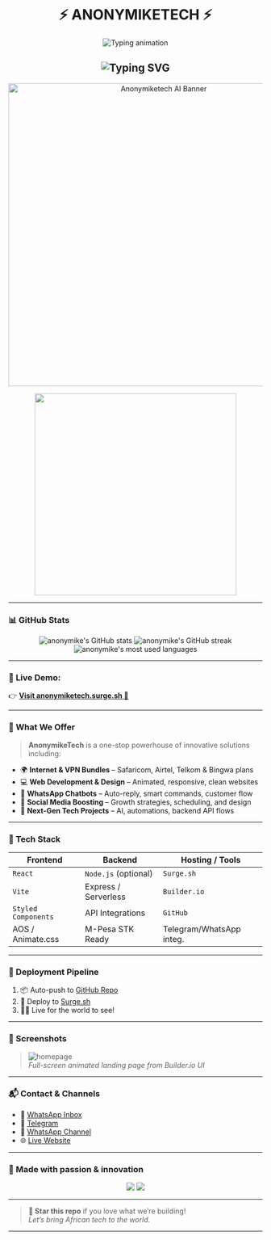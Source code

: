 <h1 align="center">
  ⚡ ANONYMIKETECH ⚡
</h1>

<p align="center">
  <img src="https://readme-typing-svg.herokuapp.com?font=Share+Tech+Mono&size=22&duration=4000&pause=1000&color=00FF00&center=true&vCenter=true&width=600&lines=Bringing+Tech+to+Life...;VPN+%2B+Bots+%2B+Websites+%2B+Innovation;Powered+by+Anonymiketech+%2B+GitHub+%2B+Surge.sh" alt="Typing animation" />
</p>

<h2 align="center">
  <img src="https://readme-typing-svg.herokuapp.com?font=Fira+Code&size=30&duration=3000&pause=1000&color=36FF69&vCenter=true&center=true&width=500&lines=COOKING+SOMETHING...;Designing+With+innovation!;Deploying+Elegance!" alt="Typing SVG" />
</h2>

<p align="center">
  <img src="https://raw.githubusercontent.com/anonymike/anonymiketech/main/public/A_GitHub_README.md_file_for_a_technology_company_n.png" width="600" alt="Anonymiketech AI Banner" />
</p>
<p align="center">
  <img src="https://media.giphy.com/media/SWoSkN6DxTszqIKEqv/giphy.gif" width="400"/>
</p>

---

### 📊 GitHub Stats

<p align="center">
  <img src="https://github-readme-stats.vercel.app/api?username=anonymike&show_icons=true&theme=react" alt="anonymike's GitHub stats" />
  <img src="https://github-readme-streak-stats.herokuapp.com/?user=anonymike&theme=react" alt="anonymike's GitHub streak" />
  <img src="https://github-readme-stats.vercel.app/api/top-langs/?username=anonymike&layout=compact&theme=react" alt="anonymike's most used languages" />
</p>

---

### 🔗 Live Demo:
👉 **[Visit anonymiketech.surge.sh 🚀](https://anonymiketech.surge.sh)**

---

### 💼 What We Offer

> **AnonymikeTech** is a one-stop powerhouse of innovative solutions including:

- 🌍 **Internet & VPN Bundles** – Safaricom, Airtel, Telkom & Bingwa plans
- 💻 **Web Development & Design** – Animated, responsive, clean websites
- 🤖 **WhatsApp Chatbots** – Auto-reply, smart commands, customer flow
- 📱 **Social Media Boosting** – Growth strategies, scheduling, and design
- 🧠 **Next-Gen Tech Projects** – AI, automations, backend API flows

---

### 🧩 Tech Stack

| Frontend            | Backend                    | Hosting / Tools           |
|---------------------|---------------------------|---------------------------|
| `React`             | `Node.js` (optional)      | `Surge.sh`                |
| `Vite`              | Express / Serverless      | `Builder.io`              |
| `Styled Components` | API Integrations          | `GitHub`                  |
| AOS / Animate.css   | M-Pesa STK Ready          | Telegram/WhatsApp integ.  |

---

### 🚀 Deployment Pipeline

1. 📦 Auto-push to [GitHub Repo](https://github.com/anonymike/anonymiketech)
2. 🚀 Deploy to [Surge.sh](https://anonymiketech.surge.sh)
3. 👩‍💻 Live for the world to see!

---

### 📸 Screenshots

> ![homepage](https://i.ibb.co/B4VDKQ9/anonymike-home.png)  
> _Full-screen animated landing page from Builder.io UI_

---

### 📬 Contact & Channels

- 💬 [WhatsApp Inbox](https://wa.me/+254113313240)
- 📨 [Telegram](https://t.me/ANONYMIKEY)
- 📢 [WhatsApp Channel](https://whatsapp.com/channel/0029Vb4woXa17En19MxCLg32)
- 🌐 [Live Website](https://anonymiketech.surge.sh)

---

### 🙌 Made with passion & innovation
<p align="center">
  <img src="https://img.shields.io/badge/built%20by-anonymike%20%7C%20tktk254-green?style=flat-square&logo=github" />
  <img src="https://img.shields.io/badge/deployed%20on-surge.sh-%23000000?style=flat-square&logo=vercel" />
</p>

---

> **📣 Star this repo** if you love what we’re building!  
> _Let’s bring African tech to the world._

---

<!--
**anonymike/anonymike** is a ✨ _special_ ✨ repository because its `README.md` (this file) appears on your GitHub profile.
-->

